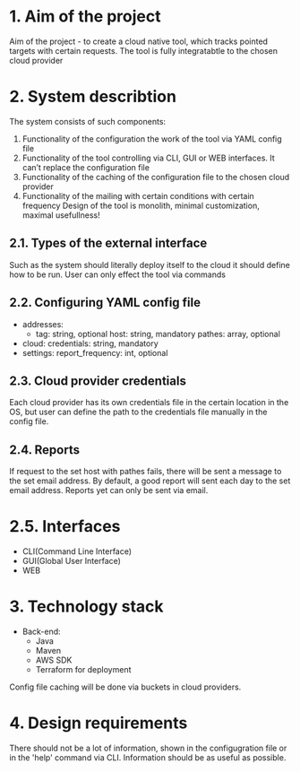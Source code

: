 # 1. Aim of the project

Aim of the project - to create a cloud native tool, which tracks pointed targets with certain requests. The tool is fully integratabtle to the chosen cloud provider

# 2. System describtion

The system consists of such components:
1. Functionality of the configuration the work of the tool via YAML config file
2. Functionality of the tool controlling via CLI, GUI or WEB interfaces. It can’t replace the configuration file
3. Functionality of the caching of the configuration file to the chosen cloud provider
4. Functionality of the mailing with certain conditions with certain frequency
Design of the tool is monolith, minimal customization, maximal usefullness! 

## 2.1. Types of the external interface

Such as the system should literally deploy itself to the cloud it should define how to be run. User can only effect the tool via commands 

## 2.2. Configuring YAML config file 

- addresses:
    - tag: string, optional
      host: string, mandatory
      pathes: array, optional
- cloud:
    credentials: string, mandatory
- settings:
    report_frequency: int, optional

## 2.3. Cloud provider credentials

Each cloud provider has its own credentials file in the certain location in the OS, but user can define the path to the credentials file manually in the config file.

## 2.4. Reports

If request to the set host with pathes fails, there will be sent a message to the set email address. By default, a good report will sent each day to the set email address. Reports yet can only be sent via email.

# 2.5. Interfaces

- CLI(Command Line Interface)
- GUI(Global User Interface)
- WEB

# 3. Technology stack

* Back-end:
    - Java
    - Maven
    - AWS SDK
    - Terraform for deployment

Config file caching will be done via buckets in cloud providers.

# 4. Design requirements

There should not be a lot of information, shown in
the configugration file or in the 'help' command via CLI. Information should be as useful as possible.